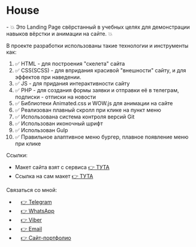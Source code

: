 # House
<p>- 💥 Это Landing Page свёрстанный в учебных целях для демонстрации навыков вёрстки и анимации на сайте. 💥</p>

<p>В проекте разработки использованы такие технологии и инструменты как:</p>
<ol>
    <li>✅ HTML - для построения "скелета" сайта</li>
    <li>✅ CSS(SCSS) - для впридания красивой "внешности" сайту, и для эффектов при наведении.</li>
    <li>✅ JS - для придания интерактивности сайту</li>
    <li>✅ PHP - для создания формы заявки и отправки её в телеграм, подписки - отписки на новости</li>
    <li>✅ Библиотеки Animated.css и WOW.js для анимации на сайте</li>
    <li>✅ Реализован плавный скролл при клике на пункт меню</li>
    <li>✅ Использована система контроля версий Git</li>
    <li>✅ Использован иконочный шрифт</li>
    <li>✅ Использован Gulp</li>
    <li>✅ Правильное алаптивное меню бургер, плавное появление меню при клике</li>
</ol>

<p>Ссылки:</p>
<ul>
    <li>Макет сайта взят с сервиса <a href="https://verstaem.online">👉 ТУТА</a></li>
    <li>Ссылка на сам макет <a href="https://verstaem.online">👉 ТУТА</a></li>
</ul>

Связаться со мной:
<ul>
    <li><a href="https://t.me/webcoder2022" target="_blank"><img src="https://cdn-icons-png.flaticon.com/512/2111/2111646.png" height="15">👉 Telegram</a></li>
    <li><a href="https://wa.clck.bar/79960228519" target="_blank"><img src="https://cdn-icons-png.flaticon.com/512/733/733585.png" height="15">👉 WhatsApp</a></li>
    <li><a href="https://msng.link/o?79960228519=vi" target="_blank"><img src="https://cdn-icons-png.flaticon.com/512/2111/2111705.png" height="15">👉 Viber</a></li>
    <li><a href="mailto:denist2002@gmail.com" target="_blank"><img src="https://cdn-icons-png.flaticon.com/512/732/732200.png" height="15">👉 Email</a></li>
    <li><a href="https://вэб-верстальшик.рф/" target="_blank"><img src="https://cdn-icons-png.flaticon.com/512/8743/8743996.png" height="15">👉 Сайт-портфолио</a></li>
</ul>
